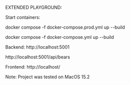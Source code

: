 EXTENDED PLAYGROUND:

Start containers:

docker compose -f docker-compose.prod.yml up --build

docker compose -f docker-compose.yml up --build

Backend:
http://localhost:5001

http://localhost:5001/api/bears

Frontend:
http://localhost/

Note: Project was tested on MacOS 15.2
